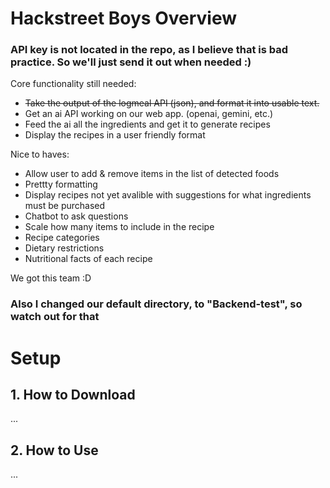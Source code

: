 # Hackstreet Boys Overview
### API key is not located in the repo, as I believe that is bad practice. So we'll just send it out when needed :)
Core functionality still needed:
  - ~~Take the output of the logmeal API (json), and format it into usable text.~~
  - Get an ai API working on our web app. (openai, gemini, etc.)
  - Feed the ai all the ingredients and get it to generate recipes
  - Display the recipes in a user friendly format
    
Nice to haves:
  - Allow user to add & remove items in the list of detected foods
  - Prettty formatting
  - Display recipes not yet avalible with suggestions for what ingredients must be purchased
  - Chatbot to ask questions
  - Scale how many items to include in the recipe
  - Recipe categories
  - Dietary restrictions
  - Nutritional facts of each recipe


We got this team :D

### Also I changed our default directory, to "Backend-test", so watch out for that

# Setup

## 1. How to Download
...
## 2. How to Use
...
